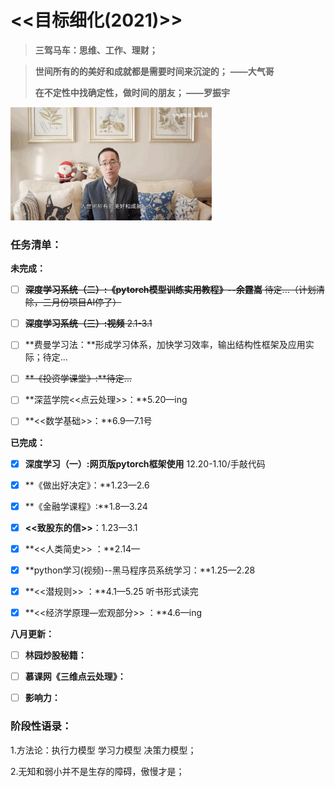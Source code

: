 # <<目标细化(2021)>>



> **三驾马车：思维、工作、理财；**

> **世间所有的的美好和成就都是需要时间来沉淀的；**     **——大气哥**
>
> **在不定性中找确定性，做时间的朋友；       ——罗振宇**

<img src="目标细化2021.assets/image-20210228115433382.png" alt="image-20210228115433382" style="zoom:67%;" />

### **任务清单：**

**未完成：**

- [ ] ~~**深度学习系统（二）:《pytorch模型训练实用教程》--余霆嵩**   待定...（计划清除，三月份项目AI停了）~~
- [ ] ~~**深度学习系统（三）:视频**   2.1-3.1~~
- [ ] **费曼学习法：**形成学习体系，加快学习效率，输出结构性框架及应用实际；待定...
- [ ] ~~**《投资学课堂》:**待定...~~

- [ ] **深蓝学院<<点云处理>>：**5.20—ing
- [ ] **<<数学基础>>：**6.9—7.1号

**已完成：**

- [x] **深度学习（一）:网页版pytorch框架使用**    12.20-1.10/手敲代码
- [x] **《做出好决定》：**1.23—2.6
- [x] **《金融学课程》:**1.8—3.24
- [x] **<<致股东的信>>**：1.23—3.1
- [x] **<<人类简史>>  ：**2.14—
- [x] **python学习(视频)--黑马程序员系统学习：**1.25—2.28
- [x] **<<潜规则>>  ：**4.1—5.25 听书形式读完
- [x] **<<经济学原理—宏观部分>>  ：**4.6—ing



**八月更新：**

- [ ] **林园炒股秘籍：**
- [ ] **慕课网《三维点云处理》：**
- [ ] **影响力：**





### 阶段性语录：

1.方法论：执行力模型 学习力模型 决策力模型；

2.无知和弱小并不是生存的障碍，傲慢才是；

